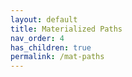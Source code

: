 ```yaml
---
layout: default
title: Materialized Paths
nav_order: 4
has_children: true
permalink: /mat-paths
---
```

